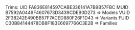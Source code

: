Trims:
  UID 			FA836E814597CABE336141A7B9B57FBC
  MUID 		  B7592A0449F4607673D3439CDEB0D273
    => Models
  VUID 	    2F38242E490BB57F7ACED880F26F1D43
    => Variants
      FUID 	C30B84144478DB8F183E6697766C3E2B
        => Families

